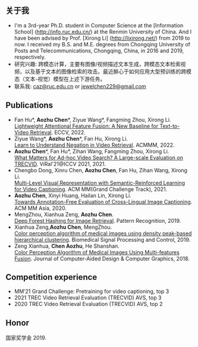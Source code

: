 

## 关于我
- I'm a 3rd-year Ph.D. student in Computer Science at the [Information School] (http://info.ruc.edu.cn/) at the Renmin University of China. And I have been advised by Prof. [Xirong Li] (http://lixirong.net/) from 2019 to now. I received my B.S. and M.E. degrees from Chongqing University of Posts and Telecommunications, Chongqing, China, in 2016 and 2019, respectively.  
- 研究兴趣: 跨模态计算，主要有图像/视频描述文本生成，跨模态文本检索视频，以及基于文本的图像检索的攻击。最近醉心于如何应用大型预训练的跨模态（文本-视觉）模型在上述下游任务。
- 联系我: caz@ruc.edu.cn or jewelchen229@gmail.com

## Publications
- Fan Hu\*, **Aozhu Chen**\*, Ziyue Wang\*, Fangming Zhou, Xirong Li.  
[Lightweight Attentional Feature Fusion: A New Baseline for Text-to-Video Retrieval](https://arxiv.org/pdf/2112.01832.pdf). ECCV, 2022.   
- Ziyue Wang\*, **Aozhu Chen**\*, Fan Hu, Xirong Li.  
[Learn to Understand Negation in Video Retrieval](https://arxiv.org/pdf/2205.00132.pdf). ACMMM, 2022. 
- **Aozhu Chen**\*, Fan Hu\*, Zihan Wang, Fangming Zhou, Xirong Li.  
[What Matters for Ad-hoc Video Search? A Large-scale Evaluation on TRECVID](https://openaccess.thecvf.com/content/ICCV2021W/ViRaL/papers/Chen_What_Matters_for_Ad-Hoc_Video_Search_A_Large-Scale_Evaluation_on_ICCVW_2021_paper.pdf). ViRal'21@ICCV 2021, 2021.  
- Chengbo Dong, Xinru Chen, **Aozhu Chen**, Fan Hu, Zihan Wang, Xirong Li.  
[Multi-Level Visual Representation with Semantic-Reinforced Learning for Video Captioning](https://dl.acm.org/doi/10.1145/3474085.3479217). ACM MM(Grand Challenge Track), 2021.  
- **Aozhu Chen**, Xinyi Huang, Hailan Lin, Xirong Li.  
[Towards Annotation-Free Evaluation of Cross-Lingual Image Captioning](https://arxiv.org/pdf/2012.04925.pdf). ACM MM Asia, 2020.  
- MengZhou, Xianhua Zeng, **Aozhu Chen**.  
[Deep Forest Hashing for Image Retrieval](https://www.sciencedirect.com/science/article/pii/S0031320319302365). Pattern Recognition, 2019. 
- Xianhua Zeng,**Aozhu Chen**, MengZhou.  
[Color perception algorithm of medical images using density peak-based hierarchical clustering](https://www.sciencedirect.com/science/article/pii/S1746809418302532). Biomedical Signal Processing and Control, 2019. 
- Zeng Xianhua, **Chen Aozhu**, He Shanshan.  
[Color Perception Algorithm of Medical Images Using Multi-features Fusion](). Journal of Computer-Aided Design & Computer Graphics, 2018.  

## Competition experience
- MM’21 Grand Challenge: Pretraining for video captioning, top 3
- 2021 TREC Video Retrieval Evaluation (TRECVID) AVS, top 3
- 2020 TREC Video Retrieval Evaluation (TRECVID) AVS, top 2

## Honor
国家奖学金 2019.  

